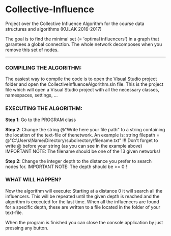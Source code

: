 # Collective-Influence
Project over the Collective Influence Algorithm for the course data structures and algorithms (KULAK 2016-2017)

The goal is to find the minimal set (= 'optimal influencers') in a graph that garantees a global connection.
The whole network decomposes when you remove this set of nodes.

---

### COMPILING THE ALGORITHM:
The easiest way to compile the code is to open the Visual Studio project folder and open the CollectiveInfluenceAlgorithm.sln file.
This is the project file which will open a Visual Studio project with all the necessary classes, namespaces, settings, ...


### EXECUTING THE ALGORITHM:

**Step 1**:
Go to the PROGRAM class

**Step 2**:
Change the string @"Write here your file path" to a string containing the location of the text-file of thenetwork.
An example is: string filepath = @"C:\Users\Name\Directory\subdirectory\filename.txt"
!!! Don't forget to write @ before your string (as you can see in the example above)
IMPORTANT NOTE: The filename should be one of the 13 given networks!

**Step 2**:
Change the integer depth to the distance you prefer to search nodes for.
IMPORTANT NOTE: The depth should be >= 0 !


### WHAT WILL HAPPEN?
Now the algorithm will execute:
Starting at a distance 0 it will search all the influencers.
This will be repeated until the given depth is reached and the algorithm is executed for the last time.
When all the influencers are found for a specific depth, these are written to a file located in the folder of your text-file.


When the program is finished you can close the console application by just pressing any button.
